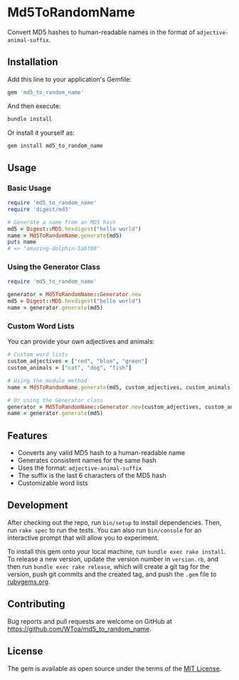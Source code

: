 # Md5ToRandomName

Convert MD5 hashes to human-readable names in the format of `adjective-animal-suffix`.

## Installation

Add this line to your application's Gemfile:

```ruby
gem 'md5_to_random_name'
```

And then execute:

```bash
bundle install
```

Or install it yourself as:

```bash
gem install md5_to_random_name
```

## Usage

### Basic Usage

```ruby
require 'md5_to_random_name'
require 'digest/md5'

# Generate a name from an MD5 hash
md5 = Digest::MD5.hexdigest("hello world")
name = Md5ToRandomName.generate(md5)
puts name
# => "amazing-dolphin-5a0f00"
```

### Using the Generator Class

```ruby
require 'md5_to_random_name'

generator = Md5ToRandomName::Generator.new
md5 = Digest::MD5.hexdigest("hello world")
name = generator.generate(md5)
```

### Custom Word Lists

You can provide your own adjectives and animals:

```ruby
# Custom word lists
custom_adjectives = ["red", "blue", "green"]
custom_animals = ["cat", "dog", "fish"]

# Using the module method
name = Md5ToRandomName.generate(md5, custom_adjectives, custom_animals)

# Or using the Generator class
generator = Md5ToRandomName::Generator.new(custom_adjectives, custom_animals)
name = generator.generate(md5)
```

## Features

- Converts any valid MD5 hash to a human-readable name
- Generates consistent names for the same hash
- Uses the format: `adjective-animal-suffix`
- The suffix is the last 6 characters of the MD5 hash
- Customizable word lists

## Development

After checking out the repo, run `bin/setup` to install dependencies. Then, run `rake spec` to run the tests. You can also run `bin/console` for an interactive prompt that will allow you to experiment.

To install this gem onto your local machine, run `bundle exec rake install`. To release a new version, update the version number in `version.rb`, and then run `bundle exec rake release`, which will create a git tag for the version, push git commits and the created tag, and push the `.gem` file to [rubygems.org](https://rubygems.org).

## Contributing

Bug reports and pull requests are welcome on GitHub at https://github.com/WToa/md5_to_random_name.

## License

The gem is available as open source under the terms of the [MIT License](https://opensource.org/licenses/MIT).